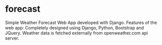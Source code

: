 # forecast
Simple Weather Forecast Web App developed with Django.
Features of the web app:
Completely designed using Django, Python, Bootstrap and JQuery.
Weather data is fetched externally from openweather.com api server.
